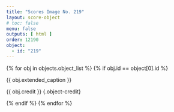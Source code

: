 ```yaml
---
title: "Scores Image No. 219"
layout: score-object
# toc: false
menu: false
outputs: [ html ]
order: 12190
object:
  - id: "219"
---
```


{% for obj in objects.object_list %}
{% if obj.id == object[0].id %}

{{ obj.extended_caption }}

{{ obj.credit }} {.object-credit}

{% endif %}
{% endfor %}
